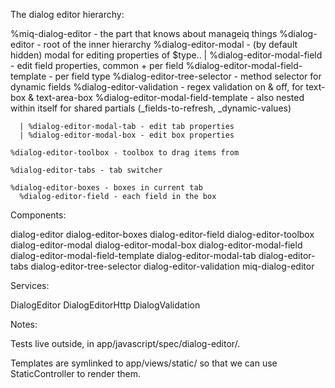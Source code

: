 The dialog editor hierarchy:

%miq-dialog-editor - the part that knows about manageiq things
  %dialog-editor - root of the inner hierarchy
    %dialog-editor-modal - (by default hidden) modal for editing properties of $type..
      | %dialog-editor-modal-field - edit field properties, common + per field
          %dialog-editor-modal-field-template - per field type
            %dialog-editor-tree-selector - method selector for dynamic fields
            %dialog-editor-validation - regex validation on & off, for text-box & text-area-box
            %dialog-editor-modal-field-template - also nested within itself for shared partials (_fields-to-refresh, _dynamic-values)

      | %dialog-editor-modal-tab - edit tab properties
      | %dialog-editor-modal-box - edit box properties

    %dialog-editor-toolbox - toolbox to drag items from

    %dialog-editor-tabs - tab switcher

    %dialog-editor-boxes - boxes in current tab
      %dialog-editor-field - each field in the box


Components:

dialog-editor
dialog-editor-boxes
dialog-editor-field
dialog-editor-toolbox
dialog-editor-modal
dialog-editor-modal-box
dialog-editor-modal-field
dialog-editor-modal-field-template
dialog-editor-modal-tab
dialog-editor-tabs
dialog-editor-tree-selector
dialog-editor-validation
miq-dialog-editor


Services:

DialogEditor
DialogEditorHttp
DialogValidation


Notes:

Tests live outside, in app/javascript/spec/dialog-editor/.

Templates are symlinked to app/views/static/ so that we can use StaticController to render them.
